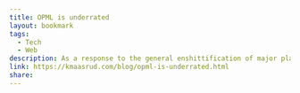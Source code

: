 ```yaml
---
title: OPML is underrated
layout: bookmark
tags:
  - Tech
  - Web
description: As a response to the general enshittification of major platforms, I would say we are seeing a resurgence of the old web’s ethos, with personal blogs gaining traction and the concept of the small web on the rise
link: https://kmaasrud.com/blog/opml-is-underrated.html
share:
---
```


